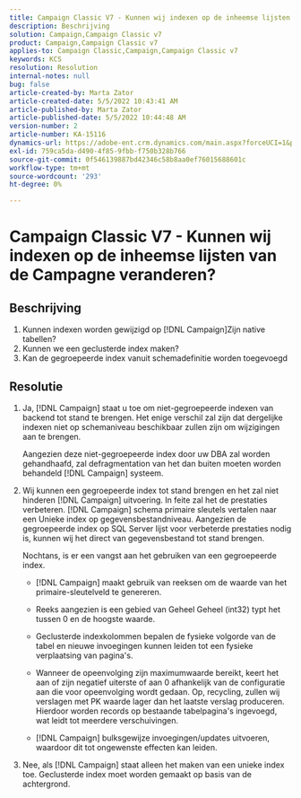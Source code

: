 ```yaml
---
title: Campaign Classic V7 - Kunnen wij indexen op de inheemse lijsten van de Campagne veranderen?
description: Beschrijving
solution: Campaign,Campaign Classic v7
product: Campaign,Campaign Classic v7
applies-to: Campaign Classic,Campaign,Campaign Classic v7
keywords: KCS
resolution: Resolution
internal-notes: null
bug: false
article-created-by: Marta Zator
article-created-date: 5/5/2022 10:43:41 AM
article-published-by: Marta Zator
article-published-date: 5/5/2022 10:44:48 AM
version-number: 2
article-number: KA-15116
dynamics-url: https://adobe-ent.crm.dynamics.com/main.aspx?forceUCI=1&pagetype=entityrecord&etn=knowledgearticle&id=126c1838-60cc-ec11-a7b5-6045bd00dbbc
exl-id: 759ca5da-d490-4f85-9fbb-f750b328b766
source-git-commit: 0f546139887bd42346c58b8aa0ef76015688601c
workflow-type: tm+mt
source-wordcount: '293'
ht-degree: 0%

---
```


# Campaign Classic V7 - Kunnen wij indexen op de inheemse lijsten van de Campagne veranderen?

## Beschrijving

1. Kunnen indexen worden gewijzigd op [!DNL Campaign]Zijn native tabellen?
1. Kunnen we een geclusterde index maken?
1. Kan de gegroepeerde index vanuit schemadefinitie worden toegevoegd

## Resolutie

1. Ja, [!DNL Campaign] staat u toe om niet-gegroepeerde indexen van backend tot stand te brengen. Het enige verschil zal zijn dat dergelijke indexen niet op schemaniveau beschikbaar zullen zijn om wijzigingen aan te brengen. 

   Aangezien deze niet-gegroepeerde index door uw DBA zal worden gehandhaafd, zal defragmentation van het dan buiten moeten worden behandeld [!DNL Campaign] systeem.

1. Wij kunnen een gegroepeerde index tot stand brengen en het zal niet hinderen [!DNL Campaign] uitvoering. In feite zal het de prestaties verbeteren. [!DNL Campaign] schema primaire sleutels vertalen naar een Unieke index op gegevensbestandniveau. Aangezien de gegroepeerde index op SQL Server lijst voor verbeterde prestaties nodig is, kunnen wij het direct van gegevensbestand tot stand brengen.

   Nochtans, is er een vangst aan het gebruiken van een gegroepeerde index. 

   - [!DNL Campaign] maakt gebruik van reeksen om de waarde van het primaire-sleutelveld te genereren.

   - Reeks aangezien is een gebied van Geheel Geheel (int32) typt het tussen 0 en de hoogste waarde.

   - Geclusterde indexkolommen bepalen de fysieke volgorde van de tabel en nieuwe invoegingen kunnen leiden tot een fysieke verplaatsing van pagina&#39;s.

   - Wanneer de opeenvolging zijn maximumwaarde bereikt, keert het aan of zijn negatief uiterste of aan 0 afhankelijk van de configuratie aan die voor opeenvolging wordt gedaan. Op, recycling, zullen wij verslagen met PK waarde lager dan het laatste verslag produceren. Hierdoor worden records op bestaande tabelpagina&#39;s ingevoegd, wat leidt tot meerdere verschuivingen. 

   - [!DNL Campaign] bulksgewijze invoegingen/updates uitvoeren, waardoor dit tot ongewenste effecten kan leiden.

1. Nee, als [!DNL Campaign] staat alleen het maken van een unieke index toe. Geclusterde index moet worden gemaakt op basis van de achtergrond.
